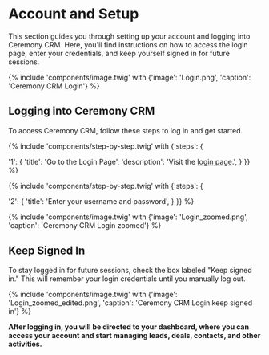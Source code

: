 # Account and Setup

This section guides you through setting up your account and logging into Ceremony CRM. Here, you'll find instructions on how to access the login page, enter your credentials, and keep yourself signed in for future sessions.

{% include 'components/image.twig' with {'image': 'Login.png', 'caption': 'Ceremony CRM Login'} %}

## Logging into Ceremony CRM

To access Ceremony CRM, follow these steps to log in and get started.

{% include 'components/step-by-step.twig' with {'steps': {

  '1': {
    'title': 'Go to the Login Page',
    'description': 'Visit the [login page](https://www.ceremonycrm.com/login).',
  }
}} %}

{% include 'components/step-by-step.twig' with {'steps': {

  '2': {
    'title': 'Enter your username and password',
  }
}} %}

{% include 'components/image.twig' with {'image': 'Login_zoomed.png', 'caption': 'Ceremony CRM Login zoomed'} %}

## Keep Signed In

To stay logged in for future sessions, check the box labeled "Keep signed in." This will remember your login credentials until you manually log out.

{% include 'components/image.twig' with {'image': 'Login_zoomed_edited.png', 'caption': 'Ceremony CRM Login keep signed in'} %}

**After logging in, you will be directed to your dashboard, where you can access your account and start managing leads, deals, contacts, and other activities.**
